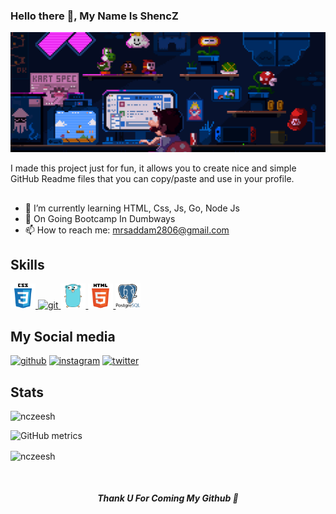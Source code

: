 ### Hello there 👋, My Name Is ShencZ
![I am GitHub Readme Generator's creator](https://raw.githubusercontent.com/mosh3eb/Portfolio_Page/main/images/bg.gif)

I made this project just for fun, it allows you to create nice and simple GitHub Readme files that you can copy/paste and use in your profile.

##
- 🌱 I’m currently learning HTML, Css, Js, Go, Node Js
- 📖 On Going Bootcamp In Dumbways
- 📫 How to reach me: mrsaddam2806@gmail.com 

## Skills
<p> 
  <a href="https://www.w3schools.com/css/" target="_blank" rel="noreferrer"> 
    <img src="https://raw.githubusercontent.com/devicons/devicon/master/icons/css3/css3-original-wordmark.svg" alt="css3" width="40" height="40"/> </a> <a href="https://git-scm.com/" target="_blank" rel="noreferrer"> 
      <img src="https://www.vectorlogo.zone/logos/git-scm/git-scm-icon.svg" alt="git" width="40" height="40"/> 
    </a> 
  <a href="https://golang.org" target="_blank" rel="noreferrer"> 
    <img src="https://raw.githubusercontent.com/devicons/devicon/master/icons/go/go-original.svg" alt="go" width="40" height="40"/> 
  </a> 
  <a href="https://www.w3.org/html/" target="_blank" rel="noreferrer"> 
    <img src="https://raw.githubusercontent.com/devicons/devicon/master/icons/html5/html5-original-wordmark.svg" alt="html5" width="40" height="40"/> </a> 
  <a href="https://www.postgresql.org" target="_blank" rel="noreferrer"> 
    <img src="https://raw.githubusercontent.com/devicons/devicon/master/icons/postgresql/postgresql-original-wordmark.svg" alt="postgresql" width="40" height="40"/> 
  </a> 
</p>

## My Social media

[<img src='https://cdn.jsdelivr.net/npm/simple-icons@3.0.1/icons/github.svg' alt='github' height='40'>](https://github.com/nczeesh)  [<img src='https://cdn.jsdelivr.net/npm/simple-icons@3.0.1/icons/instagram.svg' alt='instagram' height='40'>](https://www.instagram.com/encdamz/)  [<img src='https://cdn.jsdelivr.net/npm/simple-icons@3.0.1/icons/twitter.svg' alt='twitter' height='40'>](https://twitter.com/nczeesh)  

## Stats

<p><img src="https://github-readme-stats.vercel.app/api/top-langs?username=nczeesh&show_icons=true&theme=dracula&hide_border=true&locale=en&layout=compact" alt="nczeesh" /></p>

![GitHub metrics](https://metrics.lecoq.io/nczeesh)  

<p><img align="center" src="https://github-readme-streak-stats.herokuapp.com/?user=nczeesh&theme=dark" alt="nczeesh" /></p>

<br>

<h5 align="center">Thank U For Coming My Github 👋</h5>
